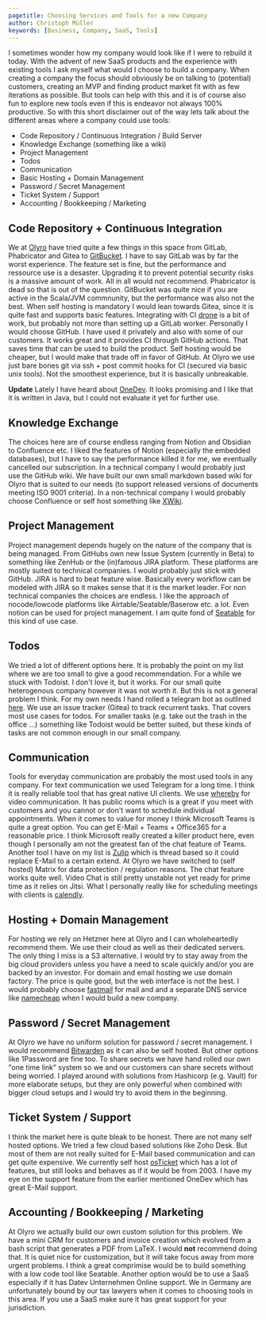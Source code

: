 ```yaml
---
pagetitle: Choosing Services and Tools for a new Company
author: Christoph Müller
keywords: [Business, Company, SaaS, Tools]
---
```


I sometimes wonder how my company would look like if I were to rebuild it today. With the advent of new SaaS products and the experience with existing tools I ask myself what would I choose to build a company.
When creating a company the focus should obviously be on talking to (potential) customers, creating an MVP and finding product market fit with as few iterations as possible. But tools can help with this and it is of course also fun to explore new tools even if this is endeavor not always 100% productive. So with this short disclaimer out of the way lets talk about the different areas where a company could use tools:

- Code Repository / Continuous Integration / Build Server
- Knowledge Exchange (something like a wiki)
- Project Management
- Todos
- Communication 
- Basic Hosting + Domain Management
- Password / Secret Management
- Ticket System / Support
- Accounting / Bookkeeping / Marketing


## Code Repository + Continuous Integration

We at [Olyro](https://olyro.de) have tried quite a few things in this space from GitLab, Phabricator and Gitea to [GitBucket](https://gitbucket.github.io/). I have to say GitLab was by far the worst experience. The feature set is fine, but the performance and ressource use is a desaster. Upgrading it to prevent potential security risks is a massive amount of work. All in all would not recommend. Phabricator is dead so that is out of the question. GitBucket was quite nice if you are active in the Scala/JVM commnunity, but the performance was also not the best. When self hosting is mandatory I would lean towards Gitea, since it is quite fast and supports basic features. Integrating with CI [drone](https://drone.io) is a bit of work, but probably not more than setting up a GitLab worker.
Personally I would choose GitHub. I have used it privately and also with some of our customers. It works great and it provides CI through GitHub actions. That saves time that can be used to build the product. Self hosting would be cheaper, but I would make that trade off in favor of GitHub.
At Olyro we use just bare bones git via ssh + post commit hooks for CI (secured via basic unix tools). Not the smoothest experience, but it is basically unbreakable.

**Update**
Lately I have heard about [OneDev](https://github.com/theonedev/onedev). It looks promising and I like that it is written in Java, but I could not evaluate it yet for further use.


## Knowledge Exchange

The choices here are of course endless ranging from Notion and Obsidian to Confluence etc. I liked the features of Notion (especially the embedded databases), but I have to say the performance killed it for me, we eventually cancelled our subscription. In a technical company I would probably just use the GitHub wiki. We have built our own small markdown based wiki for Olyro that is suited to our needs (to support released versions of documents meeting ISO 9001 criteria). In a non-technical company I would probably choose Confluence or self host something like [XWiki](https://www.xwiki.org/).

## Project Management

Project management depends hugely on the nature of the company that is being managed. From GitHubs own new Issue System (currently in Beta) to something like ZenHub or the (in)famous JIRA platform. These platforms are mostly suited to technical companies. I would probably just stick with GitHub. JIRA is hard to beat feature wise. Basically every workflow can be modeled with JIRA so it makes sense that it is the market leader.
For non technical companies the choices are endless. I like the approach of nocode/lowcode platforms like Airtable/Seatable/Baserow etc. a lot. Even notion can be used for project management. I am quite fond of [Seatable](https://seatable.io/) for this kind of use case.

## Todos

We tried a lot of different options here. It is probably the point on my list where we are too small to give a good recommendation. For a while we stuck with Todoist. I don't love it, but it works. For our small quite heterogenous company however it was not worth it. But this is not a general problem I think. For my own needs I hand rolled a telegram bot as outlined [here](./2022-03-06_telegram_bot_for_todo_management.html). We use an issue tracker (Gitea) to track recurrent tasks. That covers most use cases for todos. For smaller tasks (e.g. take out the trash in the office ...) something like Todoist would be better suited, but these kinds of tasks are not common enough in our small company.

## Communication

Tools for everyday communication are probably the most used tools in any company. For text communication we used Telegram for a long time. I think it is really reliable tool that has great native UI clients. We use [whereby](https://whereby.com) for video communication. It has public rooms which is a great if you meet with customers and you cannot or don't want to schedule individual appointments. When it comes to value for money I think Microsoft Teams is quite a great option. You can get E-Mail + Teams + Office365 for a reasonable price. I think Microsoft really created a killer product here, even though I personally am not the greatest fan of the chat feature of Teams.
Another tool I have on my list is [Zulip](https://zulip.com) which is thread based so it could replace E-Mail to a certain extend.
At Olyro we have switched to (self hosted) Matrix for data protection / regulation reasons. The chat feature works quite well. Video Chat is still pretty unstable not yet ready for prime time as it relies on Jitsi.
What I personally really like for scheduling meetings with clients is [calendly](https://calendly.com).

## Hosting + Domain Management

For hosting we rely on Hetzner here at Olyro and I can wholeheartedly recommend them. We use their cloud as well as their dedicated servers. The only thing I miss is a S3 alternative. I would try to stay away from the big cloud providers unless you have a need to scale quickly and/or you are backed by an investor. 
For domain and email hosting we use domain factory. The price is quite good, but the web interface is not the best. I would probably choose [fastmail](https://fastmail.com) for mail and and a separate DNS service like [namecheap](https://namecheap.com) when I would build a new company.

## Password / Secret Management 

At Olyro we have no uniform solution for password / secret management. I would recommend [Bitwarden](https://bitwarden.com/) as it can also be self hosted. But other options like 1Password are fine too. To share secrets we have hand rolled our own "one time link" system so we and our customers can share secrets without being worried. I played around with solutions from Hashicorp (e.g. Vault) for more elaborate setups, but they are only powerful when combined with bigger cloud setups and I would try to avoid them in the beginning.

## Ticket System / Support 

I think the market here is quite bleak to be honest. There are not many self hosted options. We tried a few cloud based solutions like Zoho Desk. But most of them are not really suited for E-Mail based communication and can get quite expensive. We currently self host [osTicket](https://osticket.com) which has a lot of features, but still looks and behaves as if it would be from 2003. I have my eye on the support feature from the earlier mentioned OneDev which has great E-Mail support.

## Accounting / Bookkeeping / Marketing

At Olyro we actually build our own custom solution for this problem. We have a mini CRM for customers and invoice creation which evolved from a bash script that generates a PDF from LaTeX. I would **not** recommend doing that. It is quiet nice for customization, but it will take focus away from more urgent problems. I think a great comprimise would be to build something with a low code tool like Seatable. Another option would be to use a SaaS especially if it has Datev Unternehmen Online support. We in Germany are unfortunately bound by our tax lawyers when it comes to choosing tools in this area. If you use a SaaS make sure it has great support for your jurisdiction.
